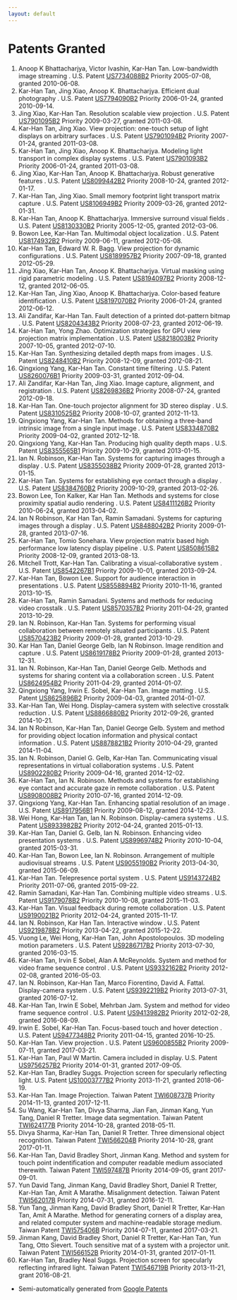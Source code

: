 ```yaml
---
layout: default
---
```


# Patents Granted

1.  Anoop K Bhattacharjya, Victor Ivashin, Kar-Han Tan. Low-bandwidth image streaming . U.S. Patent [US7734088B2](https://patents.google.com/patent/US7734088B2/en) Priority 2005-07-08, granted 2010-06-08.
1.  Kar-Han Tan, Jing Xiao, Anoop K. Bhattacharjya. Efficient dual photography . U.S. Patent [US7794090B2](https://patents.google.com/patent/US7794090B2/en) Priority 2006-01-24, granted 2010-09-14.
1.  Jing Xiao, Kar-Han Tan. Resolution scalable view projection . U.S. Patent [US7901095B2](https://patents.google.com/patent/US7901095B2/en) Priority 2009-03-27, granted 2011-03-08.
1.  Kar-Han Tan, Jing Xiao. View projection: one-touch setup of light displays on arbitrary surfaces . U.S. Patent [US7901094B2](https://patents.google.com/patent/US7901094B2/en) Priority 2007-01-24, granted 2011-03-08.
1.  Kar-Han Tan, Jing Xiao, Anoop K. Bhattacharjya. Modeling light transport in complex display systems . U.S. Patent [US7901093B2](https://patents.google.com/patent/US7901093B2/en) Priority 2006-01-24, granted 2011-03-08.
1.  Jing Xiao, Kar-Han Tan, Anoop K. Bhattacharjya. Robust generative features . U.S. Patent [US8099442B2](https://patents.google.com/patent/US8099442B2/en) Priority 2008-10-24, granted 2012-01-17.
1.  Kar-Han Tan, Jing Xiao. Small memory footprint light transport matrix capture . U.S. Patent [US8106949B2](https://patents.google.com/patent/US8106949B2/en) Priority 2009-03-26, granted 2012-01-31.
1.  Kar-Han Tan, Anoop K. Bhattacharjya. Immersive surround visual fields . U.S. Patent [US8130330B2](https://patents.google.com/patent/US8130330B2/en) Priority 2005-12-05, granted 2012-03-06.
1.  Bowon Lee, Kar-Han Tan. Multimodal object localization . U.S. Patent [US8174932B2](https://patents.google.com/patent/US8174932B2/en) Priority 2009-06-11, granted 2012-05-08.
1.  Kar-Han Tan, Edward W. R. Bagg. View projection for dynamic configurations . U.S. Patent [US8189957B2](https://patents.google.com/patent/US8189957B2/en) Priority 2007-09-18, granted 2012-05-29.
1.  Jing Xiao, Kar-Han Tan, Anoop K. Bhattacharjya. Virtual masking using rigid parametric modeling . U.S. Patent [US8194097B2](https://patents.google.com/patent/US8194097B2/en) Priority 2008-12-12, granted 2012-06-05.
1.  Kar-Han Tan, Jing Xiao, Anoop K. Bhattacharjya. Color-based feature identification . U.S. Patent [US8197070B2](https://patents.google.com/patent/US8197070B2/en) Priority 2006-01-24, granted 2012-06-12.
1.  Ali Zandifar, Kar-Han Tan. Fault detection of a printed dot-pattern bitmap . U.S. Patent [US8204343B2](https://patents.google.com/patent/US8204343B2/en) Priority 2008-07-23, granted 2012-06-19.
1.  Kar-Han Tan, Yong Zhao. Optimization strategies for GPU view projection matrix implementation . U.S. Patent [US8218003B2](https://patents.google.com/patent/US8218003B2/en) Priority 2007-10-05, granted 2012-07-10.
1.  Kar-Han Tan. Synthesizing detailed depth maps from images . U.S. Patent [US8248410B2](https://patents.google.com/patent/US8248410B2/en) Priority 2008-12-09, granted 2012-08-21.
1.  Qingxiong Yang, Kar-Han Tan. Constant time filtering . U.S. Patent [US8260076B1](https://patents.google.com/patent/US8260076B1/en) Priority 2009-03-31, granted 2012-09-04.
1.  Ali Zandifar, Kar-Han Tan, Jing Xiao. Image capture, alignment, and registration . U.S. Patent [US8269836B2](https://patents.google.com/patent/US8269836B2/en) Priority 2008-07-24, granted 2012-09-18.
1.  Kar-Han Tan. One-touch projector alignment for 3D stereo display . U.S. Patent [US8310525B2](https://patents.google.com/patent/US8310525B2/en) Priority 2008-10-07, granted 2012-11-13.
1.  Qingxiong Yang, Kar-Han Tan. Methods for obtaining a three-band intrinsic image from a single input image . U.S. Patent [US8334870B2](https://patents.google.com/patent/US8334870B2/en) Priority 2009-04-02, granted 2012-12-18.
1.  Qingxiong Yang, Kar-Han Tan. Producing high quality depth maps . U.S. Patent [US8355565B1](https://patents.google.com/patent/US8355565B1/en) Priority 2009-10-29, granted 2013-01-15.
1.  Ian N. Robinson, Kar-Han Tan. Systems for capturing images through a display . U.S. Patent [US8355038B2](https://patents.google.com/patent/US8355038B2/en) Priority 2009-01-28, granted 2013-01-15.
1.  Kar-Han Tan. Systems for establishing eye contact through a display . U.S. Patent [US8384760B2](https://patents.google.com/patent/US8384760B2/en) Priority 2009-10-29, granted 2013-02-26.
1.  Bowon Lee, Ton Kalker, Kar Han Tan. Methods and systems for close proximity spatial audio rendering . U.S. Patent [US8411126B2](https://patents.google.com/patent/US8411126B2/en) Priority 2010-06-24, granted 2013-04-02.
1.  Ian N Robinson, Kar Han Tan, Ramin Samadani. Systems for capturing images through a display . U.S. Patent [US8488042B2](https://patents.google.com/patent/US8488042B2/en) Priority 2009-01-28, granted 2013-07-16.
1.  Kar-Han Tan, Tomio Sonehara. View projection matrix based high performance low latency display pipeline . U.S. Patent [US8508615B2](https://patents.google.com/patent/US8508615B2/en) Priority 2008-12-09, granted 2013-08-13.
1.  Mitchell Trott, Kar-Han Tan. Calibrating a visual-collaborative system . U.S. Patent [US8542267B1](https://patents.google.com/patent/US8542267B1/en) Priority 2009-10-01, granted 2013-09-24.
1.  Kar-Han Tan, Bowon Lee. Support for audience interaction in presentations . U.S. Patent [US8558894B2](https://patents.google.com/patent/US8558894B2/en) Priority 2010-11-16, granted 2013-10-15.
1.  Kar-Han Tan, Ramin Samadani. Systems and methods for reducing video crosstalk . U.S. Patent [US8570357B2](https://patents.google.com/patent/US8570357B2/en) Priority 2011-04-29, granted 2013-10-29.
1.  Ian N. Robinson, Kar-Han Tan. Systems for performing visual collaboration between remotely situated participants . U.S. Patent [US8570423B2](https://patents.google.com/patent/US8570423B2/en) Priority 2009-01-28, granted 2013-10-29.
1.  Kar Han Tan, Daniel George Gelb, Ian N Robinson. Image rendition and capture . U.S. Patent [US8619178B2](https://patents.google.com/patent/US8619178B2/en) Priority 2009-01-28, granted 2013-12-31.
1.  Ian N. Robinson, Kar-Han Tan, Daniel George Gelb. Methods and systems for sharing content via a collaboration screen . U.S. Patent [US8624954B2](https://patents.google.com/patent/US8624954B2/en) Priority 2011-04-29, granted 2014-01-07.
1.  Qingxiong Yang, Irwin E. Sobel, Kar-Han Tan. Image matting . U.S. Patent [US8625896B2](https://patents.google.com/patent/US8625896B2/en) Priority 2009-04-03, granted 2014-01-07.
1.  Kar-Han Tan, Wei Hong. Display-camera system with selective crosstalk reduction . U.S. Patent [US8866880B2](https://patents.google.com/patent/US8866880B2/en) Priority 2012-09-26, granted 2014-10-21.
1.  Ian N Robinson, Kar-Han Tan, Daniel George Gelb. System and method for providing object location information and physical contact information . U.S. Patent [US8878821B2](https://patents.google.com/patent/US8878821B2/en) Priority 2010-04-29, granted 2014-11-04.
1.  Ian N. Robinson, Daniel G. Gelb, Kar-Han Tan. Communicating visual representations in virtual collaboration systems . U.S. Patent [US8902280B2](https://patents.google.com/patent/US8902280B2/en) Priority 2009-04-16, granted 2014-12-02.
1.  Kar-Han Tan, Ian N. Robinson. Methods and systems for establishing eye contact and accurate gaze in remote collaboration . U.S. Patent [US8908008B2](https://patents.google.com/patent/US8908008B2/en) Priority 2010-07-16, granted 2014-12-09.
1.  Qingxiong Yang, Kar-Han Tan. Enhancing spatial resolution of an image . U.S. Patent [US8917956B1](https://patents.google.com/patent/US8917956B1/en) Priority 2009-08-12, granted 2014-12-23.
1.  Wei Hong, Kar-Han Tan, Ian N. Robinson. Display-camera systems . U.S. Patent [US8933982B2](https://patents.google.com/patent/US8933982B2/en) Priority 2012-04-24, granted 2015-01-13.
1.  Kar-Han Tan, Daniel G. Gelb, Ian N. Robinson. Enhancing video presentation systems . U.S. Patent [US8996974B2](https://patents.google.com/patent/US8996974B2/en) Priority 2010-10-04, granted 2015-03-31.
1.  Kar-Han Tan, Bowon Lee, Ian N. Robinson. Arrangement of multiple audiovisual streams . U.S. Patent [US9055190B2](https://patents.google.com/patent/US9055190B2/en) Priority 2013-04-30, granted 2015-06-09.
1.  Kar-Han Tan. Telepresence portal system . U.S. Patent [US9143724B2](https://patents.google.com/patent/US9143724B2/en) Priority 2011-07-06, granted 2015-09-22.
1.  Ramin Samadani, Kar-Han Tan. Combining multiple video streams . U.S. Patent [US9179078B2](https://patents.google.com/patent/US9179078B2/en) Priority 2010-10-08, granted 2015-11-03.
1.  Kar-Han Tan. Visual feedback during remote collaboration . U.S. Patent [US9190021B2](https://patents.google.com/patent/US9190021B2/en) Priority 2012-04-24, granted 2015-11-17.
1.  Ian N. Robinson, Kar Han Tan. Interactive window . U.S. Patent [US9219878B2](https://patents.google.com/patent/US9219878B2/en) Priority 2013-04-22, granted 2015-12-22.
1.  Vuong Le, Wei Hong, Kar-Han Tan, John Apostolopoulos. 3D modeling motion parameters . U.S. Patent [US9286717B2](https://patents.google.com/patent/US9286717B2/en) Priority 2013-07-30, granted 2016-03-15.
1.  Kar-Han Tan, Irvin E Sobel, Alan A McReynolds. System and method for video frame sequence control . U.S. Patent [US9332162B2](https://patents.google.com/patent/US9332162B2/en) Priority 2012-02-08, granted 2016-05-03.
1.  Ian N. Robinson, Kar-Han Tan, Marco Fiorentino, David A. Fattal. Display-camera system . U.S. Patent [US9392219B2](https://patents.google.com/patent/US9392219B2/en) Priority 2013-07-31, granted 2016-07-12.
1.  Kar-Han Tan, Irwin E Sobel, Mehrban Jam. System and method for video frame sequence control . U.S. Patent [US9413982B2](https://patents.google.com/patent/US9413982B2/en) Priority 2012-02-28, granted 2016-08-09.
1.  Irwin E. Sobel, Kar-Han Tan. Focus-based touch and hover detection . U.S. Patent [US9477348B2](https://patents.google.com/patent/US9477348B2/en) Priority 2011-04-15, granted 2016-10-25.
1.  Kar-Han Tan. View projection . U.S. Patent [US9600855B2](https://patents.google.com/patent/US9600855B2/en) Priority 2009-07-11, granted 2017-03-21.
1.	Kar-Han Tan, Paul W Martin. Camera included in display. U.S. Patent [US9756257B2](https://patents.google.com/patent/US9756257B2/en?inventor=kar-han+tan,Kar+Han+Tan&status=GRANT&num=100&sort=new) Priority 2014-01-31, granted 2017-09-05. 
1.	Kar-Han Tan, Bradley Suggs. Projection screen for specularly reflecting light. U.S. Patent [US10003777B2](https://patents.google.com/patent/US10003777B2/en?inventor=kar-han+tan,Kar+Han+Tan&status=GRANT&num=100&sort=new) Priority 2013-11-21, granted 2018-06-19. 
1.  Kar-Han Tan. Image Projection. Taiwan Patent [TWI608737B](https://patents.google.com/patent/TWI608737B/en?inventor=kar-han+tan,Kar+Han+Tan&status=GRANT&num=100&sort=new) Priority 2014-11-13, granted 2017-12-11.
1.  Su Wang, Kar-Han Tan, Divya Sharma, Jian Fan, Jinman Kang, Yun Tang, Daniel R Tretter. Image data segmentation. Taiwan Patent [TWI624177B](https://patents.google.com/patent/TWI624177B/en?inventor=kar-han+tan,Kar+Han+Tan&status=GRANT&num=100&sort=new) Priority 2014-10-28, granted 2018-05-11.
1.  Divya Sharma, Kar-Han Tan, Daniel R Tretter. Three dimensional object recognition. Taiwan Patent [TWI566204B](https://patents.google.com/patent/TWI566204B/en?inventor=kar-han+tan,Kar+Han+Tan&status=GRANT&num=100&sort=new) Priority 2014-10-28, grant 2017-01-11.
1.  Kar-Han Tan, David Bradley Short, Jinman Kang. Method and system for touch point indentification and computer readable medium associated therewith. Taiwan Patent [TWI597487B](https://patents.google.com/patent/TWI597487B/en?inventor=kar-han+tan,Kar+Han+Tan&status=GRANT&num=100&sort=new) Priority 2014-09-05, grant 2017-09-01.
1.  Yun David Tang, Jinman Kang, David Bradley Short, Daniel R Tretter, Kar-Han Tan, Amit A Marathe. Misalignment detection. Taiwan Patent [TWI562017B](https://patents.google.com/patent/TWI562017B/en?inventor=kar-han+tan,Kar+Han+Tan&status=GRANT&num=100&sort=new) Priority 2014-07-31, granted 2016-12-11.
1.  Yun Tang, Jinman Kang, David Bradley Short, Daniel R Tretter, Kar-Han Tan, Amit A Marathe. Method for generating corners of a display area, and related computer system and machine-readable storage medium. Taiwan Patent [TWI575406B](https://patents.google.com/patent/TWI575406B/en?inventor=kar-han+tan,Kar+Han+Tan&status=GRANT&num=100&sort=new) Priority 2014-07-11, granted 2017-03-21.
1.  Jinman Kang, David Bradley Short, Daniel R Tretter, Kar-Han Tan, Yun Tang, Otto Sievert. Touch sensitive mat of a system with a projector unit. Taiwan Patent [TWI566152B](https://patents.google.com/patent/TWI566152B/en?inventor=kar-han+tan,Kar+Han+Tan&status=GRANT&num=100&sort=new) Priority 2014-01-31, granted 2017-01-11.
1.  Kar-Han Tan, Bradley Neal Suggs. Projection screen for specularly reflecting infrared light. Taiwan Patent [TWI546719B](https://patents.google.com/patent/TWI546719B/en?inventor=kar-han+tan,Kar+Han+Tan&status=GRANT&num=100&sort=new) Priority 2013-11-21, grant 2016-08-21.


* Semi-automatically generated from [Google Patents](https://patents.google.com/?inventor=kar-han+tan,Kar+Han+Tan&status=GRANT&clustered=false&sort=new&num=100)
